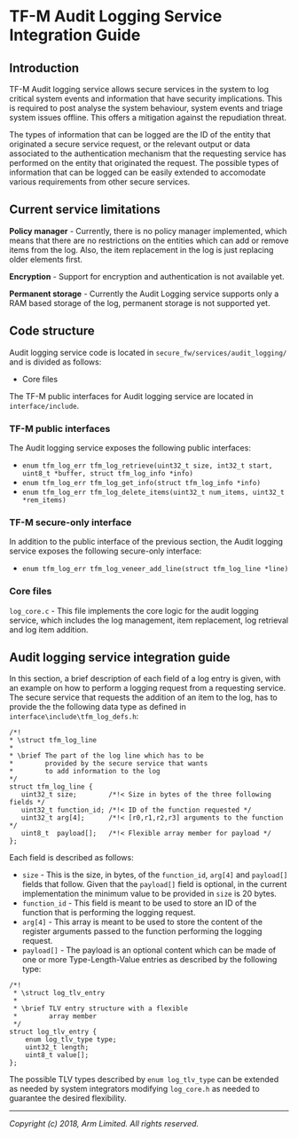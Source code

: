 # TF-M Audit Logging Service Integration Guide

## Introduction

TF-M Audit logging service allows secure services in the system to log critical
system events and information that have security implications. This is required
to post analyse the system behaviour, system events and triage system issues
offline. This offers a mitigation against the repudiation threat.

The types of information that can be logged are the ID of the entity that
originated a secure service request, or the relevant output or data
associated to the authentication mechanism that the requesting service
has performed on the entity that originated the request. The possible types of
information that can be logged can be easily extended to accomodate various
requirements from other secure services.

## Current service limitations

**Policy manager** - Currently, there is no policy manager implemented, which
means that there are no restrictions on the entities which can add or remove
items from the log. Also, the item replacement in the log is just replacing
older elements first.

**Encryption** - Support for encryption and authentication is not available yet.

**Permanent storage** - Currently the Audit Logging service supports only a RAM
based storage of the log, permanent storage is not supported yet.

## Code structure

Audit logging service code is located in `secure_fw/services/audit_logging/` and
is divided as follows:

 - Core files

The TF-M public interfaces for Audit logging service are located in
`interface/include`.

### TF-M public interfaces

The Audit logging service exposes the following public interfaces:

 - `enum tfm_log_err tfm_log_retrieve(uint32_t size, int32_t start, uint8_t *buffer, struct tfm_log_info *info)`
 - `enum tfm_log_err tfm_log_get_info(struct tfm_log_info *info)`
 - `enum tfm_log_err tfm_log_delete_items(uint32_t num_items, uint32_t *rem_items)`

### TF-M secure-only interface

In addition to the public interface of the previous section, the Audit logging
service exposes the following secure-only interface:

 - `enum tfm_log_err tfm_log_veneer_add_line(struct tfm_log_line *line)`

### Core files

 `log_core.c` - This file implements the core logic for the audit logging
 service, which includes the log management, item replacement, log retrieval and
 log item addition.

## Audit logging service integration guide

 In this section, a brief description of each field of a log entry is given,
 with an example on how to perform a logging request from a requesting service.
 The secure service that requests the addition of an item to the log, has to
 provide the the following data type as defined in
`interface\include\tfm_log_defs.h`:

 ```
 /*!
 * \struct tfm_log_line
 *
 * \brief The part of the log line which has to be
 *        provided by the secure service that wants
 *        to add information to the log
 */
struct tfm_log_line {
    uint32_t size;        /*!< Size in bytes of the three following fields */
    uint32_t function_id; /*!< ID of the function requested */
    uint32_t arg[4];      /*!< [r0,r1,r2,r3] arguments to the function */
    uint8_t  payload[];   /*!< Flexible array member for payload */
};
```

Each field is described as follows:

- `size` - This is the size, in bytes, of the `function_id`, `arg[4]` and
`payload[]` fields that follow. Given that the `payload[]` field is optional,
in the current implementation the minimum value to be provided in `size` is 20
bytes.
- `function_id` - This field is meant to be used to store an ID of the function
that is performing the logging request.
- `arg[4]` - This array is meant to be used to store the content of the
register arguments passed to the function performing the logging request.
- `payload[]` - The payload is an optional content which can be made of one or
more Type-Length-Value entries as described by the following type:

 ```
 /*!
  * \struct log_tlv_entry
  *
  * \brief TLV entry structure with a flexible
  *        array member
  */
 struct log_tlv_entry {
     enum log_tlv_type type;
     uint32_t length;
     uint8_t value[];
 };
 ```
The possible TLV types described by `enum log_tlv_type` can be extended as
needed by system integrators modifying `log_core.h` as needed to guarantee the
desired flexibility.

 --------------

*Copyright (c) 2018, Arm Limited. All rights reserved.*
